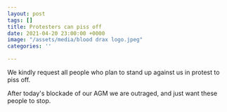 ```yaml
---
layout: post
tags: []
title: Protesters can piss off
date: 2021-04-20 23:00:00 +0000
image: "/assets/media/blood drax logo.jpeg"
categories: ''

---
```

We kindly request all people who plan to stand up against us in protest to piss off.

After today's blockade of our AGM we are outraged, and just want these people to stop.